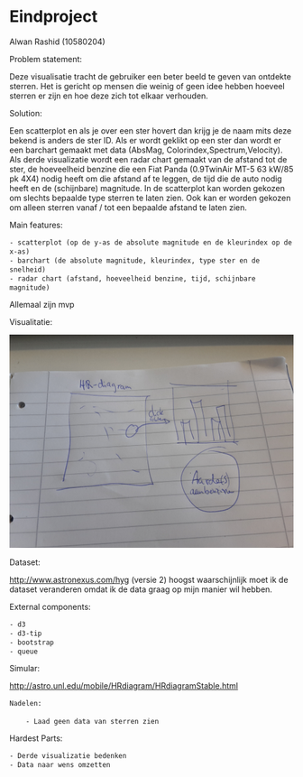 # Eindproject

Alwan Rashid (10580204)


Problem statement:

Deze visualisatie tracht de gebruiker een beter beeld te geven van ontdekte sterren. Het is gericht op mensen die weinig of geen idee hebben hoeveel sterren er zijn en hoe deze zich tot elkaar verhouden.

Solution:

Een scatterplot en als je over een ster hovert dan krijg je de naam mits deze bekend is anders de ster ID. Als er wordt geklikt op een ster dan wordt er een barchart gemaakt met data (AbsMag, Colorindex,Spectrum,Velocity). Als derde visualizatie wordt een radar chart gemaakt van de afstand tot de ster, de hoeveelheid benzine die een Fiat Panda (0.9TwinAir MT-5 63 kW/85 pk 4X4) nodig heeft om die afstand af te leggen, de tijd die de auto nodig heeft en de (schijnbare) magnitude.
In de scatterplot kan worden gekozen om slechts bepaalde type sterren te laten zien. Ook kan er worden gekozen om alleen sterren vanaf / tot een bepaalde afstand te laten zien.

Main features:

	- scatterplot (op de y-as de absolute magnitude en de kleurindex op de x-as)
	- barchart (de absolute magnitude, kleurindex, type ster en de snelheid)
	- radar chart (afstand, hoeveelheid benzine, tijd, schijnbare magnitude)

Allemaal zijn mvp

Visualitatie:

![](doc/proposal.jpg)

Dataset:

http://www.astronexus.com/hyg (versie 2)
hoogst waarschijnlijk moet ik de dataset veranderen omdat ik de data graag op mijn manier wil hebben.

External components:

	- d3
	- d3-tip
	- bootstrap
	- queue

Simular:

http://astro.unl.edu/mobile/HRdiagram/HRdiagramStable.html

	Nadelen:

		- Laad geen data van sterren zien


Hardest Parts:

	- Derde visualizatie bedenken
	- Data naar wens omzetten
